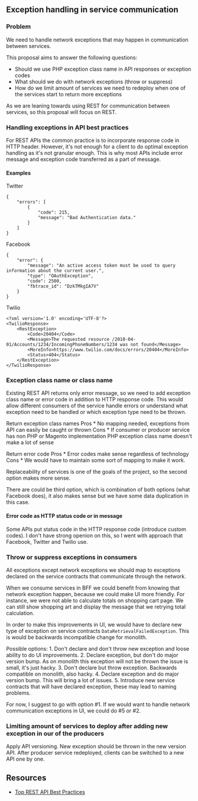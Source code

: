 ## Exception handling in service communication

### Problem

We need to handle network exceptions that may happen in communication between services.

This proposal aims to answer the following questions:
* Should we use PHP exception class name in API responses or exception codes
* What should we do with network exceptions (throw or suppress)
* How do we limit amount of services we need to redeploy when one of the services start to return more exceptions

As we are leaning towards using REST for communication between services, so this proposal will focus on REST.

### Handling exceptions in API best practices

For REST APIs the common practice is to incorporate response code in HTTP header. However, it's not enough for a client to do optimal exception handling as it's not granular enough. This is why most APIs include error message and exception code transferred as a part of message.

#### Examples

Twitter

```
{
    "errors": [
        {
            "code": 215,
            "message": "Bad Authentication data."
        }
    ]
}
```

Facebook

```
{
    "error": {
        "message": "An active access token must be used to query information about the current user.",
        "type": "OAuthException",
        "code": 2500,
        "fbtrace_id": "DzkTMkgIA7V"
    }
}
```

Twilio

```
<?xml version='1.0' encoding='UTF-8'?>
<TwilioResponse>
    <RestException>
        <Code>20404</Code>
        <Message>The requested resource /2010-04-01/Accounts/1234/IncomingPhoneNumbers/1234 was not found</Message>
        <MoreInfo>https://www.twilio.com/docs/errors/20404</MoreInfo>
        <Status>404</Status>
    </RestException>
</TwilioResponse>
```

### Exception class name or class name

Existing REST API returns only error message, so we need to add exception class name or error code in addition to HTTP response code. This would allow different consumers of the service handle errors or understand what exception need to be handled or which exception type need to be thrown.

Return exception class names
Pros
    * No mapping needed, exceptions from API can easily be caught or thrown
Cons
    * If consumer or producer service has non PHP or Magento implementation PHP exception class name doesn't make a lot of sense
    
Return error code
Pros
    * Error codes make sense regardless of technology
Cons
    * We would have to maintain some sort of mapping to make it work.
    
Replaceability of services is one of the goals of the project, so the second option makes more sense.

There are could be third option, which is combination of both options (what Facebook does), it also makes sense but we have some data duplication in this case.

#### Error code as HTTP status code or in message

Some APIs put status code in the HTTP response code (introduce custom codes). I don't have strong openion on this, so I went with approach that Facebook, Twitter and Twilio use.

### Throw or suppress exceptions in consumers

All exceptions except network exceptions we should map to exceptions declared on the service contracts that communicate through the network.

When we consume services in BFF we could benefit from knowing that network exception happen, because we could make UI more friendly. For instance, we were not able to calculate totals on shopping cart page. We can still show shopping art and display the message that we retrying total calculation.

In order to make this improvements in UI, we would have to declare new type of exception on service contracts `DataRetrievalFailedException`. This is would be backwards incompatible change for monolith.

Possible options:
    1. Don't declare and don't throw new exception and loose ability to do UI improvements.
    2. Declare exception, but don't do major version bump. As on monolith this exception will not be thrown the issue is small, it's just hacky. 
    3. Don't declare but throw exception. Backwards compatible on monolith, also hacky.
    4. Declare exception and do major version bump. This will bring a lot of issues.
    5. Introduce new service contracts that will have declared exception, these may lead to naming problems.
    
For now, I suggest to go with option #1. If we would want to handle network communication exceptions in UI, we could do #5 or #2.

### Limiting amount of services to deploy after adding new exception in our of the producers

Apply API versioning. New exception should be thrown in the new version API. After producer service redeployed, clients can be switched to a new API one by one.

## Resources

* [Top REST API Best Practices](https://code-maze.com/top-rest-api-best-practices/)

